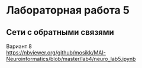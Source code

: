 # Лабораторная работа 5
## Сети с обратными связями

Вариант 8  
https://nbviewer.org/github/mosikk/MAI-Neuroinformatics/blob/master/lab4/neuro_lab5.ipynb  
